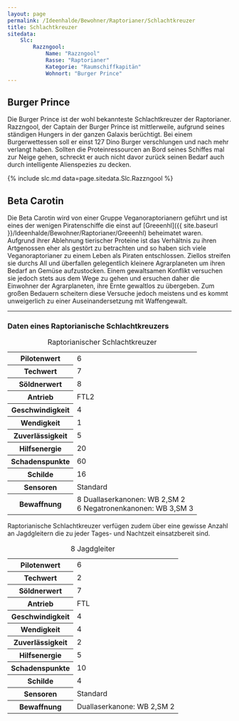 ```yaml
---
layout: page
permalink: /Ideenhalde/Bewohner/Raptorianer/Schlachtkreuzer
title: Schlachtkreuzer
sitedata:
    Slc:
        Razzngool:
            Name: "Razzngool"
            Rasse: "Raptorianer"
            Kategorie: "Raumschiffkapitän"
            Wohnort: "Burger Prince"
---
```


## Burger Prince

Die Burger Prince ist der wohl bekannteste Schlachtkreuzer der Raptorianer. Razzngool, der Captain der Burger Prince ist mittlerweile, aufgrund seines ständigen Hungers in der ganzen Galaxis berüchtigt. Bei einem Burgerwettessen soll er einst 127 Dino Burger verschlungen und nach mehr verlangt haben. Sollten die Proteinressourcen an Bord seines Schiffes mal zur Neige gehen, schreckt er auch nicht davor zurück seinen Bedarf auch durch intelligente Alienspezies zu decken.

{% include slc.md data=page.sitedata.Slc.Razzngool %}

## Beta Carotin

Die Beta Carotin wird von einer Gruppe Veganoraptorianern geführt und ist eines der wenigen Piratenschiffe die einst auf [Greeenhl]({{ site.baseurl }}/Ideenhalde/Bewohner/Raptorianer/Greeenhl) beheimatet waren. Aufgrund ihrer Ablehnung tierischer Proteine ist das Verhältnis zu ihren Artgenossen eher als gestört zu betrachten und so haben sich viele Veganoraptorianer zu einem Leben als Piraten entschlossen. Ziellos streifen sie durchs All und überfallen gelegentlich kleinere Agrarplaneten um ihren Bedarf an Gemüse aufzustocken. Einem gewaltsamen Konflikt versuchen sie jedoch stets aus dem Wege zu gehen und ersuchen daher die Einwohner der Agrarplaneten, ihre Ernte gewaltlos zu übergeben. Zum großen Bedauern scheitern diese Versuche jedoch meistens und es kommt unweigerlich zu einer Auseinandersetzung mit Waffengewalt.

***

### Daten eines Raptorianische Schlachtkreuzers

<table>
<caption>Raptorianischer Schlachtkreuzer</caption>
<tbody>
<tr><th>Pilotenwert</th><td>6</td></tr>
<tr><th>Techwert</th><td>7</td></tr>
<tr><th>Söldnerwert</th><td>8</td></tr>
<tr><th>Antrieb</th><td>FTL2</td></tr>
<tr><th>Geschwindigkeit</th><td>4</td></tr>
<tr><th>Wendigkeit</th><td>1</td></tr>
<tr><th>Zuverlässigkeit</th><td>5</td></tr>
<tr><th>Hilfsenergie</th><td>20</td></tr>
<tr><th>Schadenspunkte</th><td>60</td></tr>
<tr><th>Schilde</th><td>16</td></tr>
<tr><th>Sensoren</th><td>Standard</td></tr>
<tr><th>Bewaffnung</th><td>8 Duallaserkanonen: WB 2,SM 2<br/>
6 Negatronenkanonen: WB 3,SM 3</td></tr>
</tbody>
</table>

Raptorianische Schlachtkreuzer verfügen zudem über eine gewisse Anzahl an Jagdgleitern die zu jeder Tages- und Nachtzeit einsatzbereit sind.

<table>
<thead>
<caption>8 Jagdgleiter</caption>
</thead>
<tbody>
<tr><th>Pilotenwert</th><td>6</td></tr>
<tr><th>Techwert</th><td>2</td></tr>
<tr><th>Söldnerwert</th><td>7</td></tr>
<tr><th>Antrieb</th><td>FTL</td></tr>
<tr><th>Geschwindigkeit</th><td>4</td></tr>
<tr><th>Wendigkeit</th><td>4</td></tr>
<tr><th>Zuverlässigkeit</th><td>2</td></tr>
<tr><th>Hilfsenergie</th><td>5</td></tr>
<tr><th>Schadenspunkte</th><td>10</td></tr>
<tr><th>Schilde</th><td>4</td></tr>
<tr><th>Sensoren</th><td>Standard</td></tr>
<tr><th>Bewaffnung</th><td>Duallaserkanone: WB 2,SM 2</td></tr>
</tbody>
</table>
